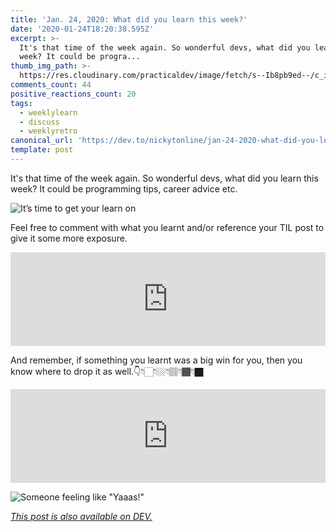 ```yaml
---
title: 'Jan. 24, 2020: What did you learn this week?'
date: '2020-01-24T18:20:38.595Z'
excerpt: >-
  It's that time of the week again. So wonderful devs, what did you learn this
  week? It could be progra...
thumb_img_path: >-
  https://res.cloudinary.com/practicaldev/image/fetch/s--Ib8pb9ed--/c_imagga_scale,f_auto,fl_progressive,h_420,q_auto,w_1000/https://thepracticaldev.s3.amazonaws.com/i/njy44wnsgmtebrc7n1iw.gif
comments_count: 44
positive_reactions_count: 20
tags:
  - weeklylearn
  - discuss
  - weeklyretro
canonical_url: 'https://dev.to/nickytonline/jan-24-2020-what-did-you-learn-this-week-460d'
template: post
---
```

It's that time of the week again. So wonderful devs, what did you learn this week? It could be programming tips, career advice etc.

![It’s time to get your learn on](https://media.giphy.com/media/a7NBvg3Ss8UYo/giphy.gif)

Feel free to comment with what you learnt and/or reference your TIL post to give it some more exposure.


<iframe class="liquidTag" src="https://dev.to/embed/tag?args=todayilearned" style="border: 0; width: 100%;"></iframe>


And remember, if something you learnt was a big win for you, then you know where to drop it as well.👇👇🏻👇🏼👇🏽👇🏾👇🏿


<iframe class="liquidTag" src="https://dev.to/embed/link?args=https%3A%2F%2Fdev.to%2Fdevteam%2Fwhat-was-your-win-this-week-jn6" style="border: 0; width: 100%;"></iframe>



![Someone feeling like "Yaaas!"](https://media.giphy.com/media/zBhZiVNNQjfTG/giphy.gif)


*[This post is also available on DEV.](https://dev.to/nickytonline/jan-24-2020-what-did-you-learn-this-week-460d)*


<script>
const parent = document.getElementsByTagName('head')[0];
const script = document.createElement('script');
script.type = 'text/javascript';
script.src = 'https://cdnjs.cloudflare.com/ajax/libs/iframe-resizer/4.1.1/iframeResizer.min.js';
script.charset = 'utf-8';
script.onload = function() {
    window.iFrameResize({}, '.liquidTag');
};
parent.appendChild(script);
</script>    
